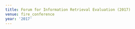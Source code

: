 ```yaml
---
title: Forum for Information Retrieval Evaluation (2017)
venue: fire_conference
year: '2017'
---
```

